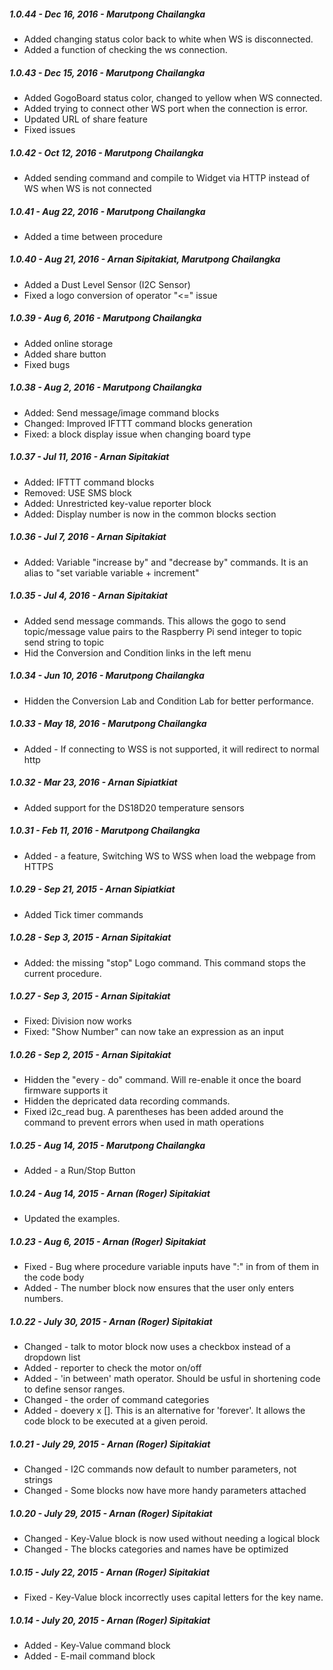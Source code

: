 ##### 1.0.44 - Dec 16, 2016 - Marutpong Chailangka- Added changing status color back to white when WS is disconnected.- Added a function of checking the ws connection.##### 1.0.43 - Dec 15, 2016 - Marutpong Chailangka- Added GogoBoard status color, changed to yellow when WS connected.- Added trying to connect other WS port when the connection is error.- Updated URL of share feature- Fixed issues##### 1.0.42 - Oct 12, 2016 - Marutpong Chailangka- Added sending command and compile to Widget via HTTP instead of WS when WS is not connected##### 1.0.41 - Aug 22, 2016 - Marutpong Chailangka- Added a time between procedure##### 1.0.40 - Aug 21, 2016 - Arnan Sipitakiat, Marutpong Chailangka- Added a Dust Level Sensor (I2C Sensor)- Fixed a logo conversion of operator "<=" issue##### 1.0.39 - Aug 6, 2016 - Marutpong Chailangka- Added online storage- Added share button- Fixed bugs##### 1.0.38 - Aug 2, 2016 - Marutpong Chailangka- Added: Send message/image command blocks- Changed: Improved IFTTT command blocks  generation- Fixed: a block display issue when changing board type##### 1.0.37 - Jul 11, 2016 - Arnan Sipitakiat- Added: IFTTT command blocks- Removed: USE SMS block- Added: Unrestricted key-value reporter block- Added: Display number is now in the common blocks section##### 1.0.36 - Jul 7, 2016 - Arnan Sipitakiat- Added: Variable "increase by" and "decrease by" commands. It is an alias to "set variable variable + increment"##### 1.0.35 - Jul 4, 2016 - Arnan Sipitakiat- Added send message commands. This allows the gogo to send topic/message value pairs to the Raspberry Pi  send integer to topic  send string to topic- Hid the Conversion and Condition links in the left menu##### 1.0.34 - Jun 10, 2016 - Marutpong Chailangka- Hidden the Conversion Lab and Condition Lab for better performance.##### 1.0.33 - May 18, 2016 - Marutpong Chailangka- Added - If connecting to WSS is not supported, it will redirect to normal http##### 1.0.32 - Mar 23, 2016 - Arnan Sipiatkiat- Added support for the DS18D20 temperature sensors##### 1.0.31 - Feb 11, 2016 - Marutpong Chailangka- Added - a feature, Switching WS to WSS when load the webpage from HTTPS##### 1.0.29 - Sep 21, 2015 - Arnan Sipiatkiat- Added Tick timer commands##### 1.0.28 - Sep 3, 2015 - Arnan Sipitakiat- Added: the missing "stop" Logo command. This command stops the current procedure.##### 1.0.27 - Sep 3, 2015 - Arnan Sipitakiat- Fixed: Division now works- Fixed: "Show Number" can now take an expression as an input##### 1.0.26 - Sep 2, 2015 - Arnan Sipitakiat- Hidden the "every - do" command. Will re-enable it once the board firmware supports it- Hidden the depricated data recording commands.- Fixed i2c_read bug. A parentheses has been added around the command to prevent errors when used in math operations##### 1.0.25 - Aug 14, 2015 - Marutpong Chailangka- Added - a Run/Stop Button##### 1.0.24 - Aug 14, 2015 - Arnan (Roger) Sipitakiat- Updated the examples.##### 1.0.23 - Aug 6, 2015 - Arnan (Roger) Sipitakiat- Fixed - Bug where procedure variable inputs have ":" in from of them          in the code body- Added - The number block now ensures that the user only enters numbers.##### 1.0.22 - July 30, 2015 - Arnan (Roger) Sipitakiat- Changed - talk to motor block now uses a checkbox instead of a dropdown list- Added - reporter to check the motor on/off- Added - 'in between' math operator. Should be usful in shortening          code to define sensor ranges.- Changed - the order of command categories- Added - doevery x []. This is an alternative for 'forever'. It allows          the code block to be executed at a given peroid.##### 1.0.21 - July 29, 2015 - Arnan (Roger) Sipitakiat- Changed - I2C commands now default to number parameters, not strings- Changed - Some blocks now have more handy parameters attached##### 1.0.20 - July 29, 2015 - Arnan (Roger) Sipitakiat- Changed - Key-Value block is now used without needing a logical block- Changed - The blocks categories and names have be optimized##### 1.0.15 - July 22, 2015  - Arnan (Roger) Sipitakiat- Fixed - Key-Value block incorrectly uses capital letters for the key name.##### 1.0.14 - July 20, 2015  - Arnan (Roger) Sipitakiat- Added - Key-Value command block- Added - E-mail command block
